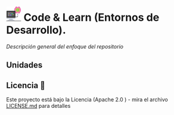 # <img src=../../images/computer.png width="40"> Code & Learn (Entornos de Desarrollo).

_Descripción general del enfoque del repositorio_

## Unidades

## Licencia 📄

Este proyecto está bajo la Licencia (Apache 2.0 ) - mira el archivo [LICENSE.md](../LICENSE.md) para detalles
